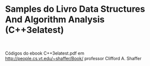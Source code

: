 # Samples do Livro Data Structures And Algorithm Analysis (C++3elatest)
<br>

Códigos do ebook C++3elatest.pdf em http://people.cs.vt.edu/~shaffer/Book/
professor Clifford A. Shaffer
